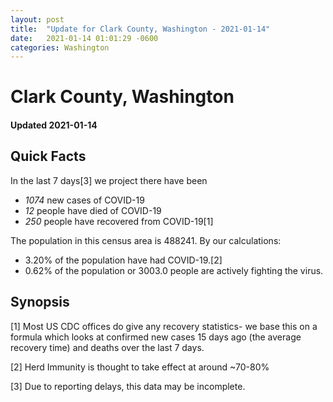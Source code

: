 ```yaml
---
layout: post
title:  "Update for Clark County, Washington - 2021-01-14"
date:   2021-01-14 01:01:29 -0600
categories: Washington
---
```


# Clark County, Washington
#### Updated 2021-01-14

## Quick Facts

In the last 7 days[3] we project there have been
- *1074* new cases of COVID-19
- *12* people have died of COVID-19
- *250* people have recovered from COVID-19[1]

The population in this census area is 488241. By our calculations:
- 3.20% of the population have had COVID-19.[2]
- 0.62% of the population or 3003.0 people are actively fighting the virus.

## Synopsis




[1] Most US CDC offices do give any recovery statistics- we base this on a formula which looks at confirmed new cases
15 days ago (the average recovery time) and deaths over the last 7 days.

[2] Herd Immunity is thought to take effect at around ~70-80%

[3] Due to reporting delays, this data may be incomplete.
 
    